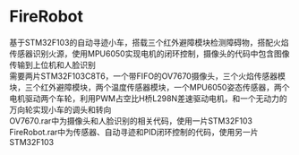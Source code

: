 # FireRobot
基于STM32F103的自动寻迹小车，搭载三个红外避障模块检测障碍物，搭配火焰传感器识别火源，使用MPU6050实现电机的闭环控制，摄像头的代码中包含图像传输到上位机和人脸识别  
需要两片STM32F103C8T6，一个带FIFO的OV7670摄像头，三个火焰传感器模块，三个红外避障模块，两个温度传感器模块，一个MPU6050姿态传感器，两个电机驱动两个车轮，利用PWM占空比H桥L298N差速驱动电机，和一个无动力的万向轮实现小车的调头和转向  
OV7670.rar中为摄像头和人脸识别的相关代码，使用一片STM32F103  
FireRobot.rar中为传感器、自动寻迹和PID闭环控制的代码，使用另一片STM32F103  
